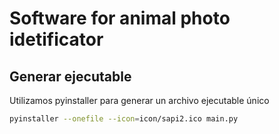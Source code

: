 # Software for animal photo idetificator

## Generar ejecutable

Utilizamos pyinstaller para generar un archivo ejecutable único

```bash
pyinstaller --onefile --icon=icon/sapi2.ico main.py
```
